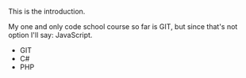This is the introduction.

My one and only code school course so far is GIT, but since that's not option I'll say: JavaScript.

* GIT
* C#
* PHP